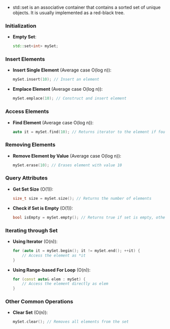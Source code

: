 - std::set is an associative container that contains a sorted set of unique objects. It is usually implemented as a red-black tree.

### Initialization

- **Empty Set**:
    ```cpp
    std::set<int> mySet;
    ```

### Insert Elements

- **Insert Single Element** (Average case O(log n)):
    ```cpp
    mySet.insert(10); // Insert an element
    ```

- **Emplace Element** (Average case O(log n)):
    ```cpp
    mySet.emplace(10); // Construct and insert element
    ```

### Access Elements

- **Find Element** (Average case O(log n)):
    ```cpp
    auto it = mySet.find(10); // Returns iterator to the element if found, otherwise returns mySet.end()
    ```

### Removing Elements

- **Remove Element by Value** (Average case O(log n)):
    ```cpp
    mySet.erase(10); // Erases element with value 10
    ```

### Query Attributes

- **Get Set Size** (O(1)):
    ```cpp
    size_t size = mySet.size(); // Returns the number of elements
    ```

- **Check if Set is Empty** (O(1)):
    ```cpp
    bool isEmpty = mySet.empty(); // Returns true if set is empty, otherwise false
    ```

### Iterating through Set

- **Using Iterator** (O(n)):
    ```cpp
    for (auto it = mySet.begin(); it != mySet.end(); ++it) {
        // Access the element as *it
    }
    ```

- **Using Range-based For Loop** (O(n)):
    ```cpp
    for (const auto& elem : mySet) {
        // Access the element directly as elem
    }
    ```

### Other Common Operations

- **Clear Set** (O(n)):
    ```cpp
    mySet.clear(); // Removes all elements from the set
    ```

